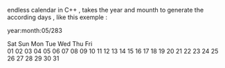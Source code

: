
endless calendar in C++ , takes the year and mounth to generate the according days , like this exemple :

year:month:05/283   

   Sat  Sun  Mon  Tue  Wed  Thu  Fri  
                       01   02   03
   04   05   06   07   08   09   10
   11   12   13   14   15   16   17
   18   19   20   21   22   23   24
   25   26   27   28   29   30   31
 
